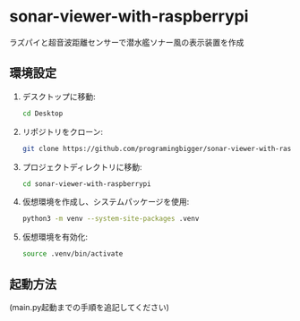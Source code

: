 # sonar-viewer-with-raspberrypi
ラズパイと超音波距離センサーで潜水艦ソナー風の表示装置を作成


## 環境設定

1. デスクトップに移動:
   ```bash
   cd Desktop
   ```

2. リポジトリをクローン:
   ```bash
   git clone https://github.com/programingbigger/sonar-viewer-with-raspberrypi.git
   ```

3. プロジェクトディレクトリに移動:
   ```bash
   cd sonar-viewer-with-raspberrypi
   ```

4. 仮想環境を作成し、システムパッケージを使用:
   ```bash
   python3 -m venv --system-site-packages .venv
   ```

5. 仮想環境を有効化:
   ```bash
   source .venv/bin/activate
   ```

## 起動方法

(main.py起動までの手順を追記してください) 

